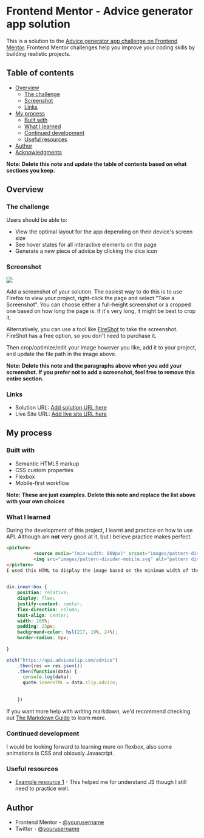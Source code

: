 # Frontend Mentor - Advice generator app solution

This is a solution to the [Advice generator app challenge on Frontend Mentor](https://www.frontendmentor.io/challenges/advice-generator-app-QdUG-13db). Frontend Mentor challenges help you improve your coding skills by building realistic projects.

## Table of contents

- [Overview](#overview)
  - [The challenge](#the-challenge)
  - [Screenshot](#screenshot)
  - [Links](#links)
- [My process](#my-process)
  - [Built with](#built-with)
  - [What I learned](#what-i-learned)
  - [Continued development](#continued-development)
  - [Useful resources](#useful-resources)
- [Author](#author)
- [Acknowledgments](#acknowledgments)

**Note: Delete this note and update the table of contents based on what sections you keep.**

## Overview

### The challenge

Users should be able to:

- View the optimal layout for the app depending on their device's screen size
- See hover states for all interactive elements on the page
- Generate a new piece of advice by clicking the dice icon

### Screenshot

![](./screenshot.jpg)

Add a screenshot of your solution. The easiest way to do this is to use Firefox to view your project, right-click the page and select "Take a Screenshot". You can choose either a full-height screenshot or a cropped one based on how long the page is. If it's very long, it might be best to crop it.

Alternatively, you can use a tool like [FireShot](https://getfireshot.com/) to take the screenshot. FireShot has a free option, so you don't need to purchase it. 

Then crop/optimize/edit your image however you like, add it to your project, and update the file path in the image above.

**Note: Delete this note and the paragraphs above when you add your screenshot. If you prefer not to add a screenshot, feel free to remove this entire section.**

### Links

- Solution URL: [Add solution URL here](https://github.com/DOOMSDAY101/Advice-generator.git)
- Live Site URL: [Add live site URL here](https://your-live-site-url.com)

## My process

### Built with

- Semantic HTML5 markup
- CSS custom properties
- Flexbox
- Mobile-first workflow

**Note: These are just examples. Delete this note and replace the list above with your own choices**

### What I learned

During the development of this project, I learnt and practice on how to use API. Although am **not** very good at it, but I believe practice makes perfect.

```html
<picture>
          <source media="(min-width: 800px)" srcset="images/pattern-divider-desktop.svg">
          <img src="images/pattern-divider-mobile.svg" alt="pattern divider">
</picture>
I used this HTML to display the image based on the minimum width of the user's screen.
      
```
```css
div.inner-box {
    position: relative;
    display: flex;
    justify-content: center;
    flex-direction: column;
    text-align: center;
    width: 100%;
    padding: 25px;
    background-color: hsl(217, 19%, 24%);
    border-radius: 8px;
    
}
```
```js
etch("https://api.adviceslip.com/advice")
    .then(res => res.json())
    .then(function(data) {
      console.log(data);
      quote.innerHTML = data.slip.advice;
      
    
    })
```

If you want more help with writing markdown, we'd recommend checking out [The Markdown Guide](https://www.markdownguide.org/) to learn more.



### Continued development
I would be looking forward to learning more on flexbox,
also some animations is CSS and obiously Javascript.


### Useful resources

- [Example resource 1](https://www.w3school.com) - This helped me for understand JS though I still need to practice well.

## Author

- Frontend Mentor - [@yourusername](https://www.frontendmentor.io/profile/DOOMSDAY101)
- Twitter - [@yourusername](https://www.twitter.com/Sulaiman_ife)


